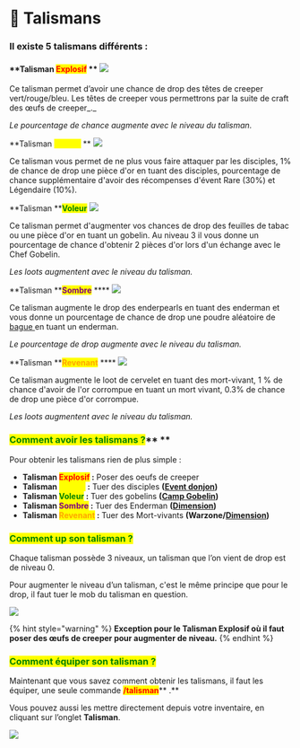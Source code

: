 # 📿 Talismans

### **Il existe 5 talismans différents :**&#x20;

#### **Talisman **<mark style="color:red;">**Explosif**</mark>**  ** ![](https://lh5.googleusercontent.com/GFrTSq\_Xb5G2zF3M1aJB1y\_0AWxTKbRVdtLs3FZmzfK4HTPeaRBvIrr25FuWUhb8Ny3ZLEbLDcomw\_q8r6LdQxfyZ4gi1h\_f-rKee0kONUJSs3O8FHNL5Q5A5P93wiZuVxmI\_hfG)

Ce talisman permet d’avoir une chance de drop des têtes de creeper vert/rouge/bleu. Les têtes de creeper vous permettrons par la suite de craft des œufs de creeper_._

_Le pourcentage de chance augmente avec le niveau du talisman._

**Talisman **<mark style="color:yellow;">**Maudit**</mark>**  ** ![](https://lh4.googleusercontent.com/Jn8jjSwrVIWSKKPpuy5vZVN58eTdvPxuLR1YUq5Grn6VArxoG8ef1mBgMZ\_iWOgWqlb\_YT0LcGmzVD88Icxwupn4vXQiueLtP\_w0BXazrNRa3\_VOMg2apUFpNet2tDYjI-aDphOw)

Ce talisman vous permet de ne plus vous faire attaquer par les disciples, 1% de chance de drop une pièce d'or en tuant des disciples, pourcentage de chance supplémentaire d'avoir des récompenses d'évent Rare (30%) et Légendaire (10%).

**Talisman **<mark style="color:green;">**Voleur**</mark>  ![](https://lh6.googleusercontent.com/2UjZy5FFNkCirPrGcld8B1NQLUJM6QM25ZBKQvMMkBG43WtD1R25hWiScvwzr4zT38oU5JZxmh1VaSgDe5sBpHbYYoa0oL5SIqJqB383PY8rAmNJ3vLkgz1EZhIxLk1vV3al4YX7)

Ce talisman permet d'augmenter vos chances de drop des feuilles de tabac ou une pièce d'or en tuant un gobelin. Au niveau 3 il vous donne un pourcentage de chance d'obtenir 2 pièces d'or lors d'un échange avec le Chef Gobelin.

_Les loots augmentent avec le niveau du talisman._

**Talisman **<mark style="color:purple;">**Sombre**</mark> <mark style="color:purple;"></mark>_<mark style="color:purple;"></mark>_  **** ![](https://lh3.googleusercontent.com/g-CpEE3XdVwHI\_-cEYzRG7l6bdQKk4AFaF-onFIlvBgDeO7eQYotEvPQhRfF--7c01aHMIqdRP2W9CHtYnQE361pXujdi9--X2xnGdVebUMLlpCfn\_fSgPZAafw4PfhW0cD1F-eC)

Ce talisman augmente le drop des enderpearls en tuant des enderman et vous donne un pourcentage de chance de drop une poudre aléatoire de [bague ](les-bagues.md)en tuant un enderman.

_Le pourcentage de drop augmente avec le niveau du talisman._

**Talisman **<mark style="color:orange;">**Revenant**</mark> <mark style="color:orange;"></mark>_<mark style="color:orange;"></mark>_  **** ![](https://lh4.googleusercontent.com/jNFG27w2pw0DQYx5ExksDRrk1uLmEvnUSrN\_ftjmbPpbsYfvE50gxPdXRkK39JNq\_qUaKS8v5uNO1Gpi-PxaDDKRejvvHiF0eZJRmJyFmJKSqpOcAKKnkaV5eps\_2K-NjWQ05C3-)

Ce talisman augmente le loot de cervelet en tuant des mort-vivant, 1 % de chance d'avoir de l'or corrompue en tuant un mort vivant, 0.3% de chance de drop une pièce d'or corrompue.&#x20;

&#x20;_Les loots augmentent avec le niveau du talisman._

### <mark style="color:green;">**Comment avoir les talismans ?**</mark>** **&#x20;

Pour obtenir les talismans rien de plus simple :&#x20;

* **Talisman **<mark style="color:red;">**Explosif**</mark>**  :** Poser des oeufs de creeper
* **Talisman **<mark style="color:yellow;">**Maudit**</mark>** :** Tuer des disciples **(**[**Event donjon**](les-evenements/donjon.md)**)**
* **Talisman **<mark style="color:green;">**Voleur**</mark>**  :** Tuer des gobelins **(**[**Camp Gobelin**](les-evenements/)**)**
* **Talisman **<mark style="color:purple;">**Sombre**</mark>**  :** Tuer des Enderman **(**[**Dimension**](la-nouvelle-dimension.md)**)**
* **Talisman **<mark style="color:orange;">**Revenant**</mark>**  :** Tuer des Mort-vivants **(Warzone/**[**Dimension**](la-nouvelle-dimension.md)**)**

### <mark style="color:green;">Comment up son talisman ?</mark>&#x20;

Chaque talisman possède 3 niveaux, un talisman que l’on vient de drop est de niveau 0.&#x20;

Pour augmenter le niveau d’un talisman, c'est le même principe que pour le drop, il faut tuer le mob du talisman en question.

![](../.gitbook/assets/2021-12-20\_19.50.28.png)

{% hint style="warning" %}
**Exception pour le Talisman Explosif où il faut poser des œufs de creeper pour augmenter de niveau.**
{% endhint %}

### <mark style="color:green;">**Comment équiper son talisman ?**</mark>&#x20;

Maintenant que vous savez comment obtenir les talismans, il faut les équiper, une seule commande <mark style="color:red;">**/talisman**</mark>** .**

Vous pouvez aussi les mettre directement depuis votre inventaire, en cliquant sur l’onglet **Talisman**.

![](<../.gitbook/assets/pasted image 0\_LI (2).jpg>)
